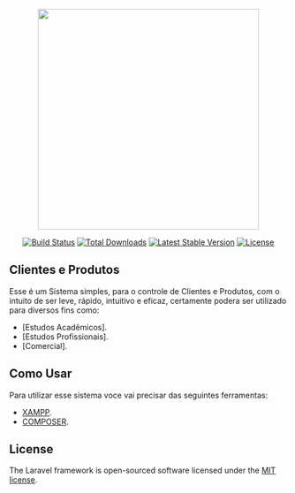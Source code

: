 <p align="center"><a href="https://laravel.com" target="_blank"><img src="https://raw.githubusercontent.com/laravel/art/master/logo-lockup/5%20SVG/2%20CMYK/1%20Full%20Color/laravel-logolockup-cmyk-red.svg" width="400"></a></p>

<p align="center">
<a href="https://travis-ci.org/laravel/framework"><img src="https://travis-ci.org/laravel/framework.svg" alt="Build Status"></a>
<a href="https://packagist.org/packages/laravel/framework"><img src="https://poser.pugx.org/laravel/framework/d/total.svg" alt="Total Downloads"></a>
<a href="https://packagist.org/packages/laravel/framework"><img src="https://poser.pugx.org/laravel/framework/v/stable.svg" alt="Latest Stable Version"></a>
<a href="https://packagist.org/packages/laravel/framework"><img src="https://poser.pugx.org/laravel/framework/license.svg" alt="License"></a>
</p>

## Clientes e Produtos

Esse é um Sistema simples, para o controle de Clientes e Produtos, com o intuito de ser leve, rápido, intuitivo e eficaz, certamente podera ser utilizado para diversos fins como:

- [Estudos Acadêmicos].
- [Estudos Profissionais].
- [Comercial].

## Como Usar

Para utilizar esse sistema voce vai precisar das seguintes ferramentas:

- [XAMPP](https://www.apachefriends.org/pt_br/index.html).
- [COMPOSER](https://getcomposer.org/).


## License

The Laravel framework is open-sourced software licensed under the [MIT license](https://opensource.org/licenses/MIT).

